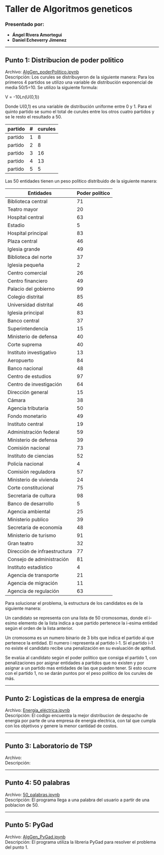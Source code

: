 # Taller de Algoritmos geneticos

### Presentado por:
- **Ángel Rivera Amortegui**
- **Daniel Echeverry Jimenez**

---

## **Punto 1: Distribucion de poder politico**
Archivo: [AlgGen_poderPolitico.ipynb](./AlgGen_poderPolitico.ipynb)  
Descripción: Los curules se distribuyeron de la siguiente manera: Para los primeros 4 partidos se utilizo una variable de distribución exponencial de media 50/5=10. Se utilizo la siguiente formula:

V = -10Ln(U(0,1))

Donde U(0,1) es una variable de distribución uniforme entre 0 y 1. Para el quinto partido se sumo el total de curules entre los otros cuatro partidos y se le resto el resultado a 50.

partido |   #   |   curules
--------|-------|------------
partido |   1   |   8
partido |   2   |   8
partido |   3   |   16
partido |   4   |   13
partido |   5   |   5

Las 50 entidades tienen un peso político distribuido de la siguiente manera:

Entidades   |   Poder político
------------|-------------------
Biblioteca central  |	71
Teatro mayor    |	20
Hospital central    |	63
Estadio |	5
Hospital principal  |	83
Plaza central   |	46
Iglesia grande  |	49
Biblioteca del norte    |	37
Iglesia pequeña |	2
Centro comercial    |	26
Centro financiero   |	49
Palacio del gobierno    |	99
Colegio distrital   |	85
Universidad distrital   |	46
Iglesia principal   |	83
Banco central   |	37
Superintendencia    |	15
Ministerio de defensa   |	40
Corte suprema   |	40
Instituto investigativo |   13
Aeropuerto  |	84
Banco nacional  |	48
Centro de estudios  |	97
Centro de investigación |	64
Dirección general   |	15
Cámara  |	38
Agencia tributaria  |	50
Fondo monetario |	49
Instituto central   |	19
Administración federal  |	59
Ministerio de defensa   |	39
Comisión nacional   |	73
Instituto de ciencias   |	52
Policía nacional    |	4
Comisión reguladora |	57
Ministerio de vivienda  |	24
Corte constitucional    |	75
Secretaria de cultura   |	98
Banco de desarrollo |   5
Agencia ambiental   |	25
Ministerio publico  |	39
Secretaria de economía  |	48
Ministerio de turismo   |	91
Gran teatro	|   32
Dirección de infraestructura    |	77
Consejo de administración	|   81
Instituto estadístico	|   4
Agencia de transporte	|   21
Agencia de migración	|   11
Agencia de regulación	|   63

Para solucionar el problema, la estructura de los candidatos es de la siguiente manera:

Un candidato se representa con una lista de 50 cromosomas, donde el i-esimo elemento de la lista indica a que partido pertenece la i-esima entidad según el orden de la lista anterior.

Un cromosoma es un numero binario de 3 bits que indica el partido al que pertenece la entidad. El numero i representa al partido i-1. Si el partido i-1 no existe el candidato recibe una penalización en su evaluación de aptitud.

Se evalúa al candidato según el poder político que consiga el partido 1, con penalizaciones por asignar entidades a partidos que no existen y por asignar a un partido mas entidades de las que pueden tener. Si esto ocurre con el partido 1, no se darán puntos por el peso político de los curules de más.


---

## **Punto 2: Logisticas de la empresa de energia**
Archivo: [Energía_eléctrica.ipynb](./Energía_eléctrica.ipynb)  
Descripción: El codigo encuentra la mejor distribucion de despacho de energia por parte de una empresa de energia electrica, con tal que cumpla con los objetivos y genere la menor cantidad de costos.

---

## **Punto 3: Laboratorio de TSP**
Archivo: [  ](./    )  
Descripción: 

---

## **Punto 4: 50 palabras**
Archivo:  [50_palabras.ipynb](./50_palabras.ipynb)  
Descripción: El programa llega a una palabra del usuario a partir de una poblacion de 50.

---

## **Punto 5: PyGad**
Archivo:  [AlgGen_PyGad.ipynb](./AlgGen_PyGad.ipynb)  
Descripción: El programa utiliza la libreria PyGad para resolver el problema del punto 1.
